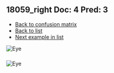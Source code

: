 ## 18059_right Doc: 4 Pred: 3
- [Back to confusion matrix](https://github.com/juliandewit/kaggle_retinopathy/blob/master/matrix.md)
- [Back to list](https://github.com/juliandewit/kaggle_retinopathy/blob/master/lists/43/list.md)
- [Next example in list](https://github.com/juliandewit/kaggle_retinopathy/blob/master/lists/43/18/18143_right.md)

![Eye](https://retinopaty.blob.core.windows.net/size1024/18059_right_4.jpeg)

### 

![Eye]()
